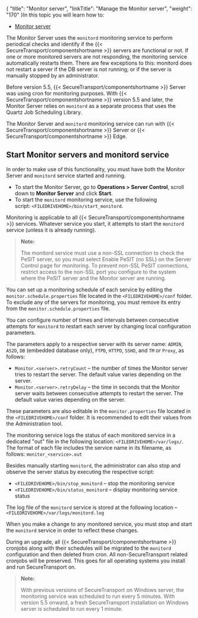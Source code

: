 {
    "title": "Monitor server",
    "linkTitle": "Manage the Monitor server",
    "weight": "170"
}In this topic you will learn how to:

-   <a href="#Use" class="MCXref xref">Monitor server</a>

The Monitor Server uses the `monitord` monitoring service to perform periodical checks and identify if the {{< SecureTransport/componentshortname  >}} servers are functional or not. If one or more monitored servers are not responding, the monitoring service automatically restarts them. There are few exceptions to this: monitord does not restart a server if the DB server is not running; or if the server is manually stopped by an administrator.

Before version 5.5, {{< SecureTransport/componentshortname  >}} Server was using cron for monitoring purposes. With {{< SecureTransport/componentshortname  >}} version 5.5 and later, the Monitor Server relies on `monitord` as a separate process that uses the Quartz Job Scheduling Library.

The Monitor Server and `monitord` monitoring service can run with {{< SecureTransport/componentshortname  >}} Server or {{< SecureTransport/componentshortname  >}} Edge.

## Start Monitor servers and monitord service

In order to make use of this functionality, you must have both the Monitor Server and `monitord` service started and running.

-   To start the Monitor Server, go to **Operations > Server Control**, scroll down to **Monitor Server** and click **Start**.
-   To start the `monitord` monitoring service, use the following script: `<FILEDRIVEHOME>/bin/start_monitord`.

Monitoring is applicable to all {{< SecureTransport/componentshortname  >}} services. Whatever service you start, it attempts to start the `monitord` service (unless it is already running).

> **Note:**
>
> The monitord service must use a non-SSL connection to check the PeSIT server,
> so you must select Enable PeSIT (no SSL) on the Server Control page for
> monitoring. To prevent non-SSL PeSIT connections, restrict access to the
> non-SSL port you configure to the system where the PeSIT server and the
> Monitor server are running.

You can set up a monitoring schedule of each service by editing the `monitor.schedule.properties` file located in the `<FILEDRIVEHOME>/conf` folder. To exclude any of the servers for monitoring, you must remove its entry from the `monitor.schedule.properties` file.

You can configure number of times and intervals between consecutive attempts for `monitord` to restart each server by changing local configuration parameters.

The parameters apply to a respective server with its server name: `ADMIN`, `AS2D`, `DB` (embedded database only), `FTPD`, `HTTPD`, `SSHD`, and `TM` or `Proxy`, as follows:

-   `Monitor.<server>.retryCount` – the number of times the Monitor server tries to restart the server. The default value varies depending on the server.
-   `Monitor.<server>.retryDelay` – the time in seconds that the Monitor server waits between consecutive attempts to restart the server. The default value varies depending on the server.

These parameters are also editable in the `monitor.properties` file located in the `<FILEDRIVEHOME>/conf` folder. It is recommended to edit their values from the Administration tool.

The monitoring service logs the status of each monitored service in a dedicated "out" file in the following location: `<FILEDRIVEHOME>/var/logs/`. The format of each file includes the service name in its filename, as follows: `monitor_<service>.out`

Besides manually starting `monitord`, the administrator can also stop and observe the server status by executing the respective script:

-   `<FILEDRIVEHOME>/bin/stop_monitord` – stop the monitoring service
-   `<FILEDRIVEHOME>/bin/status_monitord` – display monitoring service status

The log file of the `monitord` service is stored at the following location – `<FILEDRIVEHOME>/var/logs/monitord.log`

When you make a change to any monitored service, you must stop and start the `monitord` service in order to reflect these changes.

During an upgrade, all {{< SecureTransport/componentshortname  >}} cronjobs along with their schedules will be migrated to the `monitord` configuration and then deleted from cron. All non-SecureTransport related cronjobs will be preserved. This goes for all operating systems you install and run SecureTransport on.

> **Note:**
>
> With previous versions of SecureTransport on Windows server, the monitoring service was scheduled to run every 5 minutes. With version 5.5 onward, a fresh SecureTransport installation on Windows server is scheduled to run every 1 minute.
